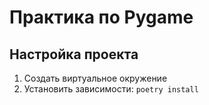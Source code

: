# Практика по Pygame

## Настройка проекта
1. Создать виртуальное окружение
2. Установить зависимости: `poetry install`